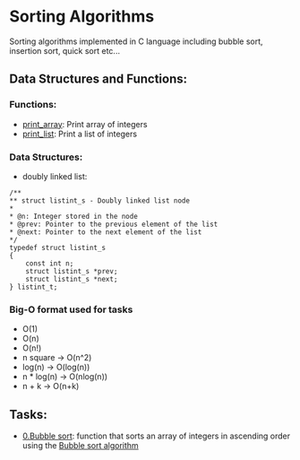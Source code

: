 # Sorting Algorithms
Sorting algorithms implemented in C language including bubble sort, insertion sort, quick sort etc...

## Data Structures and Functions:
### Functions:
* [print_array](./print_array.c): Print array of integers
* [print_list](./print_list.c): Print a list of integers

### Data Structures:
* doubly linked list:

``` c-objdump
/**
** struct listint_s - Doubly linked list node
*
* @n: Integer stored in the node
* @prev: Pointer to the previous element of the list
* @next: Pointer to the next element of the list
*/
typedef struct listint_s
{
    const int n;
    struct listint_s *prev;
    struct listint_s *next;
} listint_t;
```

### Big-O format used for tasks
* O(1)
* O(n)
* O(n!)
* n square -> O(n^2)
* log(n) -> O(log(n))
* n * log(n) -> O(nlog(n))
* n + k -> O(n+k)

## Tasks:
* [0.Bubble sort](./0-bubble_sort.c):
function that sorts an array of integers in ascending order using the [Bubble sort algorithm](https://en.wikipedia.org/wiki/Bubble_sort)
